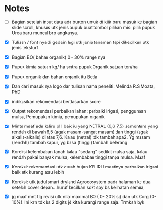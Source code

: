 # Notes

- [ ] Bagian setelah input data ada button untuk di klik baru masuk ke bagian slide scroll, khusus utk jenis pupuk buat tombol pilihan mis: pilih pupuk Urea baru muncul brp angkanya.

- [x] Tulisan / font nya di gedein lagi  utk jenis tanaman tapi dikecilkan utk jenis tekstur1. 
- [x] Bagian BO( bahan organik) 0 - 30% range nya 
- [x] Pupuk kimia satuan kg/ ha smtra  pupuk Organik  satuan ton/ha
- [x] Pupuk organik dan bahan organik itu Beda 
- [x] Dan dari masuk nya logo dan  tulisan nama peneliti: Melinda R.S Moata, PhD
- [x] indikasikan rekomendasi berdasarkan score
- [x] Output rekomendasi perbaikan lahan: perbaiki irigasi, penggunaan mulsa, Pemupukan kimia, pemupukan organik

- [x] Minta maaf ada keliru pH baik iu yang NETRAL (6,6-7,5) sementara yang rendah di bawah 6,5 (agak masam-sangat masam) dan tinggi (agak alkalis-alkalis) di atas 7,6. Kalau (netral) tdk tambah apa2. Yg masam (rendah) tambah kapur, yg basa (tinggi) tambah belerang

- [x] Koreksi kelembaban   tanah kalau "sedang" sedikit mulsa saja, kalau rendah pakai banyak mulsa, kelembaban tinggi tanpa mulsa. Maaf

- [x] Koreksi: rekomendasi utk curah hujan KELIRU mestinya perbaikan irigasi baik utk kurang atau lebih

- [x] Koreksi: utk judul smart dryland Agrocosystem pada halaman ke dua setelah cover depan...huruf kecilkan sdkt spy bs kelihatan semua,

- [x] jg maaf mnt tlg revisi utk nilai maximal BO ( 0- 20% sj) dan utk Corg (0-10%). Ini krn tdk bs 2 digits jd kita kurangi range saja. Trmksh byk
